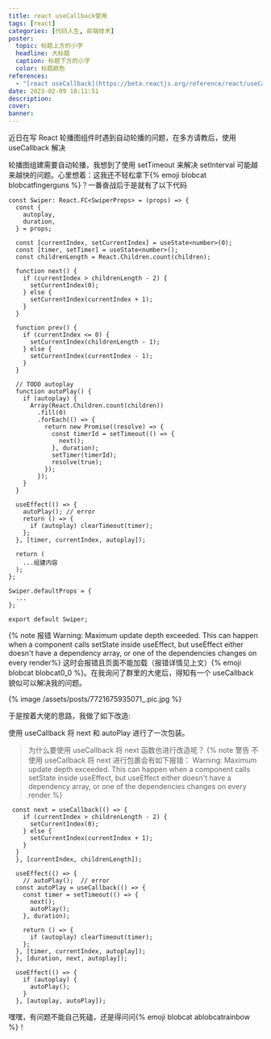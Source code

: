 ```yaml
---
title: react useCallback使用
tags: [react]
categories: [代码人生, 前端技术]
poster:
  topic: 标题上方的小字
  headline: 大标题
  caption: 标题下方的小字
  color: 标题颜色
references:
  - "[react useCallback](https://beta.reactjs.org/reference/react/useCallback#usecallback)"
date: 2023-02-09 18:11:51
description:
cover:
banner:
---
```


近日在写 React 轮播图组件时遇到自动轮播的问题，在多方请教后，使用 useCallback 解决

<!-- more -->

轮播图组建需要自动轮播，我想到了使用 setTimeout 来解决 setInterval 可能越来越快的问题。心里想着：这我还不轻松拿下{% emoji blobcat blobcatfingerguns %}？一番奋战后于是就有了以下代码

```tsx
const Swiper: React.FC<SwiperProps> = (props) => {
  const {
    autoplay,
    duration,
  } = props;

  const [currentIndex, setCurrentIndex] = useState<number>(0);
  const [timer, setTimer] = useState<number>();
  const childrenLength = React.Children.count(children);

  function next() {
    if (currentIndex > childrenLength - 2) {
      setCurrentIndex(0);
    } else {
      setCurrentIndex(currentIndex + 1);
    }
  }

  function prev() {
    if (currentIndex <= 0) {
      setCurrentIndex(childrenLength - 1);
    } else {
      setCurrentIndex(currentIndex - 1);
    }
  }

  // TODO autoplay
  function autoPlay() {
    if (autoplay) {
      Array(React.Children.count(children))
        .fill(0)
        .forEach(() => {
          return new Promise((resolve) => {
            const timerId = setTimeout(() => {
              next();
            }, duration);
            setTimer(timerId);
            resolve(true);
          });
        });
    }
  }

  useEffect(() => {
    autoPlay(); // error
    return () => {
      if (autoplay) clearTimeout(timer);
    };
  }, [timer, currentIndex, autoplay]);

  return (
    ...组建内容
  );
};

Swiper.defaultProps = {
  ...
};

export default Swiper;
```

{% note 报错 Warning: Maximum update depth exceeded. This can happen when a component calls setState inside useEffect, but useEffect either doesn't have a dependency array, or one of the dependencies changes on every render%}
这时会报错且页面不能加载（报错详情见上文）{% emoji blobcat blobcat0_0 %}。在我询问了群里的大佬后，得知有一个 useCallback 貌似可以解决我的问题。

{% image /assets/posts/7721675935071_.pic.jpg %}

于是按着大佬的思路，我做了如下改造:

使用 useCallback 将 next 和 autoPlay 进行了一次包装。

> 为什么要使用 useCallback 将 next 函数也进行改造呢？
> {% note 警告 不使用 useCallback 将 next 进行包裹会有如下报错： Warning: Maximum update depth exceeded. This can happen when a component calls setState inside useEffect, but useEffect either doesn't have a dependency array, or one of the dependencies changes on every render %}

```tsx
 const next = useCallback(() => {
    if (currentIndex > childrenLength - 2) {
      setCurrentIndex(0);
    } else {
      setCurrentIndex(currentIndex + 1);
    }
  }
  }, [currentIndex, childrenLength]);

  useEffect(() => {
    // autoPlay();  // error
  const autoPlay = useCallback(() => {
    const timer = setTimeout(() => {
      next();
      autoPlay();
    }, duration);

    return () => {
      if (autoplay) clearTimeout(timer);
    };
  }, [timer, currentIndex, autoplay]);
  }, [duration, next, autoplay]);

  useEffect(() => {
    if (autoplay) {
      autoPlay();
    }
  }, [autoplay, autoPlay]);
```

嘿嘿，有问题不能自己死磕，还是得问问{% emoji blobcat ablobcatrainbow %}！
